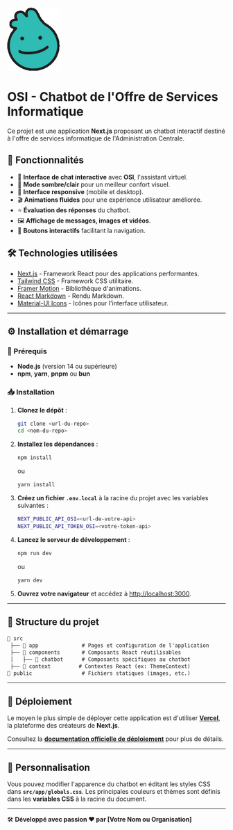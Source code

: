 ![OSI - Chatbot](public/Osi.png)
# OSI - Chatbot de l'Offre de Services Informatique


Ce projet est une application **Next.js** proposant un chatbot interactif destiné à l'offre de services informatique de l'Administration Centrale.

## 🚀 Fonctionnalités

- 💬 **Interface de chat interactive** avec **OSI**, l'assistant virtuel.
- 🌙 **Mode sombre/clair** pour un meilleur confort visuel.
- 📱 **Interface responsive** (mobile et desktop).
- 🎬 **Animations fluides** pour une expérience utilisateur améliorée.
- ⭐ **Évaluation des réponses** du chatbot.
- 🖼️ **Affichage de messages, images et vidéos**.
- 🔘 **Boutons interactifs** facilitant la navigation.

## 🛠️ Technologies utilisées

- [Next.js](https://nextjs.org/) - Framework React pour des applications performantes.
- [Tailwind CSS](https://tailwindcss.com/) - Framework CSS utilitaire.
- [Framer Motion](https://www.framer.com/motion/) - Bibliothèque d'animations.
- [React Markdown](https://github.com/remarkjs/react-markdown) - Rendu Markdown.
- [Material-UI Icons](https://mui.com/material-ui/material-icons/) - Icônes pour l'interface utilisateur.

---

## ⚙️ Installation et démarrage

### 📌 Prérequis

- **Node.js** (version 14 ou supérieure)
- **npm**, **yarn**, **pnpm** ou **bun**

### 📥 Installation

1. **Clonez le dépôt** :
   ```sh
   git clone <url-du-repo>
   cd <nom-du-repo>
   ```

2. **Installez les dépendances** :
   ```sh
   npm install
   ```
   ou
   ```sh
   yarn install
   ```

3. **Créez un fichier `.env.local`** à la racine du projet avec les variables suivantes :
   ```sh
   NEXT_PUBLIC_API_OSI=<url-de-votre-api>
   NEXT_PUBLIC_API_TOKEN_OSI=<votre-token-api>
   ```

4. **Lancez le serveur de développement** :
   ```sh
   npm run dev
   ```
   ou
   ```sh
   yarn dev
   ```

5. **Ouvrez votre navigateur** et accédez à [http://localhost:3000](http://localhost:3000).

---

## 📁 Structure du projet

```
📂 src
 ├── 📂 app              # Pages et configuration de l'application
 ├── 📂 components       # Composants React réutilisables
 │   ├── 📂 chatbot      # Composants spécifiques au chatbot
 ├── 📂 context         # Contextes React (ex: ThemeContext)
📂 public                # Fichiers statiques (images, etc.)
```

---

## 🚀 Déploiement

Le moyen le plus simple de déployer cette application est d'utiliser **[Vercel](https://vercel.com/)**, la plateforme des créateurs de **Next.js**.

Consultez la **[documentation officielle de déploiement](https://nextjs.org/docs/deployment)** pour plus de détails.

---

## 🎨 Personnalisation

Vous pouvez modifier l'apparence du chatbot en éditant les styles CSS dans **`src/app/globals.css`**. Les principales couleurs et thèmes sont définis dans les **variables CSS** à la racine du document.

---

🛠️ **Développé avec passion ❤️ par [Votre Nom ou Organisation]**

